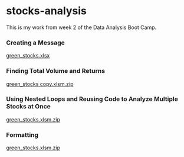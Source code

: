 # stocks-analysis
This is my work from week 2 of the Data Analysis Boot Camp.

### Creating a Message

[green_stocks.xlsx](https://github.com/efuen0077/stocks-analysis/files/4352654/green_stocks.xlsx)

### Finding Total Volume and Returns

[green_stocks copy.xlsm.zip](https://github.com/efuen0077/stocks-analysis/files/4364600/green_stocks.copy.xlsm.zip)

### Using Nested Loops and Reusing Code to Analyze Multiple Stocks at Once

[green_stocks.xlsm.zip](https://github.com/efuen0077/stocks-analysis/files/4364704/green_stocks.xlsm.zip)

### Formatting 

[green_stocks.xlsm.zip](https://github.com/efuen0077/stocks-analysis/files/4364733/green_stocks.xlsm.zip)



